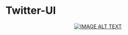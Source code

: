 # Twitter-UI

<div align="center">
  <a href="https://www.youtube.com/watch?v=C5nj1PozrBQ"><img src="https://img.youtube.com/vi/C5nj1PozrBQ/0.jpg" alt="IMAGE ALT TEXT"></a>
</div>
